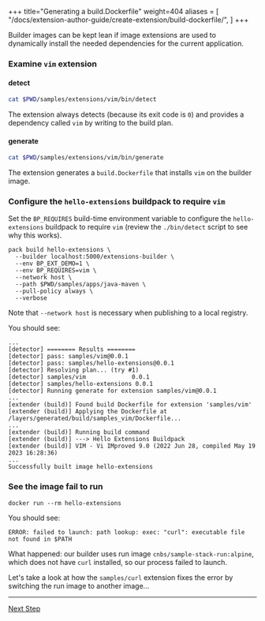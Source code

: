 +++
title="Generating a build.Dockerfile"
weight=404
aliases = [
  "/docs/extension-author-guide/create-extension/build-dockerfile/",
  ]
+++

<!-- test:suite=dockerfiles;weight=4 -->

Builder images can be kept lean if image extensions are used to dynamically install the needed dependencies
for the current application.

### Examine `vim` extension

#### detect

<!-- test:exec -->
```bash
cat $PWD/samples/extensions/vim/bin/detect
```

The extension always detects (because its exit code is `0`) and provides a dependency called `vim` by writing to the build plan.

#### generate

<!-- test:exec -->
```bash
cat $PWD/samples/extensions/vim/bin/generate
```

The extension generates a `build.Dockerfile` that installs `vim` on the builder image.

### Configure the `hello-extensions` buildpack to require `vim`

Set the `BP_REQUIRES` build-time environment variable to configure the `hello-extensions` buildpack to require `vim` (review the `./bin/detect` script to see why this works).

<!-- test:exec -->
```
pack build hello-extensions \
  --builder localhost:5000/extensions-builder \
  --env BP_EXT_DEMO=1 \
  --env BP_REQUIRES=vim \
  --network host \
  --path $PWD/samples/apps/java-maven \
  --pull-policy always \
  --verbose
```

Note that `--network host` is necessary when publishing to a local registry.

You should see:

```
...
[detector] ======== Results ========
[detector] pass: samples/vim@0.0.1
[detector] pass: samples/hello-extensions@0.0.1
[detector] Resolving plan... (try #1)
[detector] samples/vim             0.0.1
[detector] samples/hello-extensions 0.0.1
[detector] Running generate for extension samples/vim@0.0.1
...
[extender (build)] Found build Dockerfile for extension 'samples/vim'
[extender (build)] Applying the Dockerfile at /layers/generated/build/samples_vim/Dockerfile...
...
[extender (build)] Running build command
[extender (build)] ---> Hello Extensions Buildpack
[extender (build)] VIM - Vi IMproved 9.0 (2022 Jun 28, compiled May 19 2023 16:28:36)
...
Successfully built image hello-extensions
```

### See the image fail to run

```
docker run --rm hello-extensions
```

You should see:

```
ERROR: failed to launch: path lookup: exec: "curl": executable file not found in $PATH
```

What happened: our builder uses run image `cnbs/sample-stack-run:alpine`, which does not have `curl` installed, so our
  process failed to launch.

Let's take a look at how the `samples/curl` extension fixes the error by switching the run image to another image...

<!--+ if false+-->
---

<a href="/docs/extension-guide/create-extension/run-dockerfile-switch" class="button bg-pink">Next Step</a>
